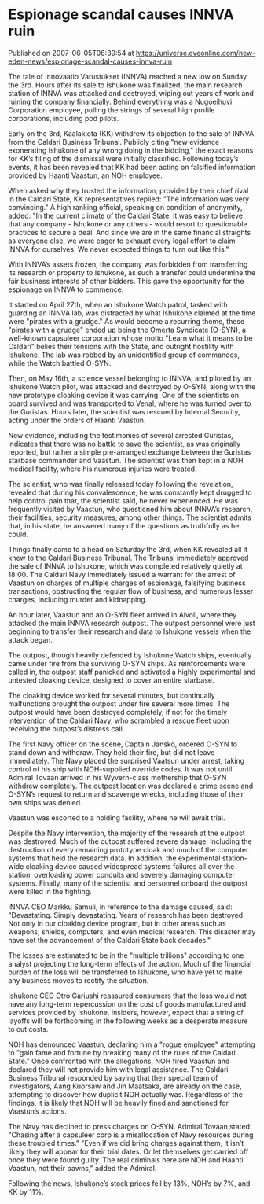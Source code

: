 # Espionage scandal causes INNVA ruin
Published on 2007-06-05T06:39:54 at https://universe.eveonline.com/new-eden-news/espionage-scandal-causes-innva-ruin

The tale of Innovaatio Varustukset (INNVA) reached a new low on Sunday the 3rd. Hours after its sale to Ishukone was finalized, the main research station of INNVA was attacked and destroyed, wiping out years of work and ruining the company financially. Behind everything was a Nugoeihuvi Corporation employee, pulling the strings of several high profile corporations, including pod pilots.

Early on the 3rd, Kaalakiota (KK) withdrew its objection to the sale of INNVA from the Caldari Business Tribunal. Publicly citing "new evidence exonerating Ishukone of any wrong doing in the bidding," the exact reasons for KK’s filing of the dismissal were initially classified. Following today’s events, it has been revealed that KK had been acting on falsified information provided by Haanti Vaastun, an NOH employee.

When asked why they trusted the information, provided by their chief rival in the Caldari State, KK representatives replied: "The information was very convincing." A high ranking official, speaking on condition of anonymity, added: "In the current climate of the Caldari State, it was easy to believe that any company - Ishukone or any others - would resort to questionable practices to secure a deal. And since we are in the same financial straights as everyone else, we were eager to exhaust every legal effort to claim INNVA for ourselves. We never expected things to turn out like this."

With INNVA’s assets frozen, the company was forbidden from transferring its research or property to Ishukone, as such a transfer could undermine the fair business interests of other bidders. This gave the opportunity for the espionage on INNVA to commence.

It started on April 27th, when an Ishukone Watch patrol, tasked with guarding an INNVA lab, was distracted by what Ishukone claimed at the time were "pirates with a grudge." As would become a recurring theme, these "pirates with a grudge" ended up being the Omerta Syndicate (O-SYN), a well-known capsuleer corporation whose motto "Learn what it means to be Caldari" belies their tensions with the State, and outright hostility with Ishukone. The lab was robbed by an unidentified group of commandos, while the Watch battled O-SYN.

Then, on May 16th, a science vessel belonging to INNVA, and piloted by an Ishukone Watch pilot, was attacked and destroyed by O-SYN, along with the new prototype cloaking device it was carrying. One of the scientists on board survived and was transported to Venal, where he was turned over to the Guristas. Hours later, the scientist was rescued by Internal Security, acting under the orders of Haanti Vaastun. 

New evidence, including the testimonies of several arrested Guristas, indicates that there was no battle to save the scientist, as was originally reported, but rather a simple pre-arranged exchange between the Guristas starbase commander and Vaastun. The scientist was then kept in a NOH medical facility, where his numerous injuries were treated.

The scientist, who was finally released today following the revelation, revealed that during his convalescence, he was constantly kept drugged to help control pain that, the scientist said, he never experienced. He was frequently visited by Vaastun, who questioned him about INNVA’s research, their facilities, security measures, among other things. The scientist admits that, in his state, he answered many of the questions as truthfully as he could.

Things finally came to a head on Saturday the 3rd, when KK revealed all it knew to the Caldari Business Tribunal. The Tribunal immediately approved the sale of INNVA to Ishukone, which was completed relatively quietly at 18:00. The Caldari Navy immediately issued a warrant for the arrest of Vaastun on charges of multiple charges of espionage, falsifying business transactions, obstructing the regular flow of business, and numerous lesser charges, including murder and kidnapping.

An hour later, Vaastun and an O-SYN fleet arrived in Aivoli, where they attacked the main INNVA research outpost. The outpost personnel were just beginning to transfer their research and data to Ishukone vessels when the attack began.

The outpost, though heavily defended by Ishukone Watch ships, eventually came under fire from the surviving O-SYN ships. As reinforcements were called in, the outpost staff panicked and activated a highly experimental and untested cloaking device, designed to cover an entire starbase.

The cloaking device worked for several minutes, but continually malfunctions brought the outpost under fire several more times. The outpost would have been destroyed completely, if not for the timely intervention of the Caldari Navy, who scrambled a rescue fleet upon receiving the outpost’s distress call.

The first Navy officer on the scene, Captain Jansko, ordered O-SYN to stand down and withdraw. They held their fire, but did not leave immediately. The Navy placed the surprised Vaatsun under arrest, taking control of his ship with NOH-supplied override codes. It was not until Admiral Tovaan arrived in his Wyvern-class mothership that O-SYN withdrew completely. The outpost location was declared a crime scene and O-SYN’s request to return and scavenge wrecks, including those of their own ships was denied.

Vaastun was escorted to a holding facility, where he will await trial.

Despite the Navy intervention, the majority of the research at the outpost was destroyed. Much of the outpost suffered severe damage, including the destruction of every remaining prototype cloak and much of the computer systems that held the research data. In addition, the experimental station-wide cloaking device caused widespread systems failures all over the station, overloading power conduits and severely damaging computer systems. Finally, many of the scientist and personnel onboard the outpost were killed in the fighting. 

INNVA CEO Markku Samuli, in reference to the damage caused, said: "Devastating. Simply devastating. Years of research has been destroyed. Not only in our cloaking device program, but in other areas such as weapons, shields, computers, and even medical research. This disaster may have set the advancement of the Caldari State back decades."

The losses are estimated to be in the "multiple trillions" according to one analyst projecting the long-term effects of the action. Much of the financial burden of the loss will be transferred to Ishukone, who have yet to make any business moves to rectify the situation.

Ishukone CEO Otro Gariushi reassured consumers that the loss would not have any long-term repercussion on the cost of goods manufactured and services provided by Ishukone. Insiders, however, expect that a string of layoffs will be forthcoming in the following weeks as a desperate measure to cut costs.

NOH has denounced Vaastun, declaring him a "rogue employee" attempting to "gain fame and fortune by breaking many of the rules of the Caldari State." Once confronted with the allegations, NOH fired Vaastun and declared they will not provide him with legal assistance. The Caldari Business Tribunal responded by saying that their special team of investigators, Aang Kuorsaw and Jin Maatsaka, are already on the case, attempting to discover how duplicit NOH actually was. Regardless of the findings, it is likely that NOH will be heavily fined and sanctioned for Vaastun’s actions.

The Navy has declined to press charges on O-SYN. Admiral Tovaan stated: "Chasing after a capsuleer corp is a misallocation of Navy resources during these troubled times." "Even if we did bring charges against them, it isn’t likely they will appear for their trial dates. Or let themselves get carried off once they were found guilty. The real criminals here are NOH and Haanti Vaastun, not their pawns," added the Admiral.

Following the news, Ishukone’s stock prices fell by 13%, NOH’s by 7%, and KK by 11%.

